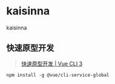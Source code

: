 # kaisinna 

kaisinna

## 快速原型开发

> [快速原型开发 | Vue CLI 3](https://cli.vuejs.org/zh/guide/prototyping.html)

```
npm install -g @vue/cli-service-global
```